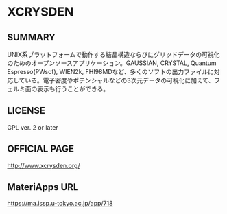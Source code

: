 # XCRYSDEN 

## SUMMARY 

 UNIX系プラットフォームで動作する結晶構造ならびにグリッドデータの可視化のためのオープンソースアプリケーション。GAUSSIAN, CRYSTAL, Quantum Espresso(PWscf), WIEN2k, FHI98MDなど、多くのソフトの出力ファイルに対応している。電子密度やポテンシャルなどの3次元データの可視化に加えて、フェルミ面の表示も行うことができる。

## LICENSE 

 GPL ver. 2 or later

## OFFICIAL PAGE 

 http://www.xcrysden.org/

## MateriApps URL 

 https://ma.issp.u-tokyo.ac.jp/app/718


